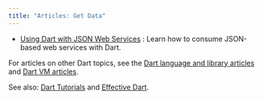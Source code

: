 ```yaml
---
title: "Articles: Get Data"
---
```


* [Using Dart with JSON Web Services](/articles/get-data/json-web-service)
: Learn how to consume JSON-based web services with Dart.

For articles on other Dart topics, see the
[Dart language and library articles]({{site.dartlang}}/articles/) and
[Dart VM articles]({{site.dart_vm}}/articles/).

See also: [Dart Tutorials](/resources/tutorials/)
and [Effective Dart]({{site.dartlang}}/guides/effective-dart/).
